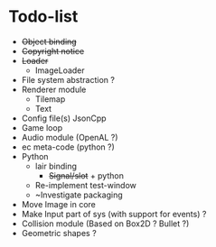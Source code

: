 # Todo-list

- ~~Object binding~~
- ~~Copyright notice~~
- ~~Loader~~
  - ImageLoader
- File system abstraction ?
- Renderer module
  - Tilemap
  - Text
- Config file(s) JsonCpp
- Game loop
- Audio module (OpenAL ?)
- ec meta-code (python ?)
- Python
  - lair binding
    - ~~Signal/slot~~ + python
  - Re-implement test-window
  - ~Investigate packaging
- Move Image in core
- Make Input part of sys (with support for events) ?
- Collision module (Based on Box2D ? Bullet ?)
- Geometric shapes ?
